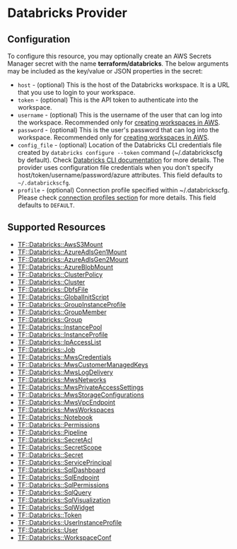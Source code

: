# Databricks Provider

## Configuration

To configure this resource, you may optionally create an AWS Secrets Manager secret with the name **terraform/databricks**. The below arguments may be included as the key/value or JSON properties in the secret:

* `host` - (optional) This is the host of the Databricks workspace. It is a URL that you use to login to your workspace.
* `token` - (optional) This is the API token to authenticate into the workspace. 
* `username` - (optional) This is the username of the user that can log into the workspace. Recommended only for [creating workspaces in AWS](resources/mws_workspaces.md).
* `password` - (optional) This is the user's password that can log into the workspace. Recommended only for [creating workspaces in AWS](resources/mws_workspaces.md).
* `config_file` - (optional) Location of the Databricks CLI credentials file created by `databricks configure --token` command (~/.databrickscfg by default). Check [Databricks CLI documentation](https://docs.databricks.com/dev-tools/cli/index.html#set-up-authentication) for more details. The provider uses configuration file credentials when you don't specify host/token/username/password/azure attributes. This field defaults to `~/.databrickscfg`. 
* `profile` - (optional) Connection profile specified within ~/.databrickscfg. Please check [connection profiles section](https://docs.databricks.com/dev-tools/cli/index.html#connection-profiles) for more details. This field defaults to 
`DEFAULT`.


## Supported Resources

* [TF::Databricks::AwsS3Mount](../resources/databricks/TF-Databricks-AwsS3Mount/docs/README.md)
* [TF::Databricks::AzureAdlsGen1Mount](../resources/databricks/TF-Databricks-AzureAdlsGen1Mount/docs/README.md)
* [TF::Databricks::AzureAdlsGen2Mount](../resources/databricks/TF-Databricks-AzureAdlsGen2Mount/docs/README.md)
* [TF::Databricks::AzureBlobMount](../resources/databricks/TF-Databricks-AzureBlobMount/docs/README.md)
* [TF::Databricks::ClusterPolicy](../resources/databricks/TF-Databricks-ClusterPolicy/docs/README.md)
* [TF::Databricks::Cluster](../resources/databricks/TF-Databricks-Cluster/docs/README.md)
* [TF::Databricks::DbfsFile](../resources/databricks/TF-Databricks-DbfsFile/docs/README.md)
* [TF::Databricks::GlobalInitScript](../resources/databricks/TF-Databricks-GlobalInitScript/docs/README.md)
* [TF::Databricks::GroupInstanceProfile](../resources/databricks/TF-Databricks-GroupInstanceProfile/docs/README.md)
* [TF::Databricks::GroupMember](../resources/databricks/TF-Databricks-GroupMember/docs/README.md)
* [TF::Databricks::Group](../resources/databricks/TF-Databricks-Group/docs/README.md)
* [TF::Databricks::InstancePool](../resources/databricks/TF-Databricks-InstancePool/docs/README.md)
* [TF::Databricks::InstanceProfile](../resources/databricks/TF-Databricks-InstanceProfile/docs/README.md)
* [TF::Databricks::IpAccessList](../resources/databricks/TF-Databricks-IpAccessList/docs/README.md)
* [TF::Databricks::Job](../resources/databricks/TF-Databricks-Job/docs/README.md)
* [TF::Databricks::MwsCredentials](../resources/databricks/TF-Databricks-MwsCredentials/docs/README.md)
* [TF::Databricks::MwsCustomerManagedKeys](../resources/databricks/TF-Databricks-MwsCustomerManagedKeys/docs/README.md)
* [TF::Databricks::MwsLogDelivery](../resources/databricks/TF-Databricks-MwsLogDelivery/docs/README.md)
* [TF::Databricks::MwsNetworks](../resources/databricks/TF-Databricks-MwsNetworks/docs/README.md)
* [TF::Databricks::MwsPrivateAccessSettings](../resources/databricks/TF-Databricks-MwsPrivateAccessSettings/docs/README.md)
* [TF::Databricks::MwsStorageConfigurations](../resources/databricks/TF-Databricks-MwsStorageConfigurations/docs/README.md)
* [TF::Databricks::MwsVpcEndpoint](../resources/databricks/TF-Databricks-MwsVpcEndpoint/docs/README.md)
* [TF::Databricks::MwsWorkspaces](../resources/databricks/TF-Databricks-MwsWorkspaces/docs/README.md)
* [TF::Databricks::Notebook](../resources/databricks/TF-Databricks-Notebook/docs/README.md)
* [TF::Databricks::Permissions](../resources/databricks/TF-Databricks-Permissions/docs/README.md)
* [TF::Databricks::Pipeline](../resources/databricks/TF-Databricks-Pipeline/docs/README.md)
* [TF::Databricks::SecretAcl](../resources/databricks/TF-Databricks-SecretAcl/docs/README.md)
* [TF::Databricks::SecretScope](../resources/databricks/TF-Databricks-SecretScope/docs/README.md)
* [TF::Databricks::Secret](../resources/databricks/TF-Databricks-Secret/docs/README.md)
* [TF::Databricks::ServicePrincipal](../resources/databricks/TF-Databricks-ServicePrincipal/docs/README.md)
* [TF::Databricks::SqlDashboard](../resources/databricks/TF-Databricks-SqlDashboard/docs/README.md)
* [TF::Databricks::SqlEndpoint](../resources/databricks/TF-Databricks-SqlEndpoint/docs/README.md)
* [TF::Databricks::SqlPermissions](../resources/databricks/TF-Databricks-SqlPermissions/docs/README.md)
* [TF::Databricks::SqlQuery](../resources/databricks/TF-Databricks-SqlQuery/docs/README.md)
* [TF::Databricks::SqlVisualization](../resources/databricks/TF-Databricks-SqlVisualization/docs/README.md)
* [TF::Databricks::SqlWidget](../resources/databricks/TF-Databricks-SqlWidget/docs/README.md)
* [TF::Databricks::Token](../resources/databricks/TF-Databricks-Token/docs/README.md)
* [TF::Databricks::UserInstanceProfile](../resources/databricks/TF-Databricks-UserInstanceProfile/docs/README.md)
* [TF::Databricks::User](../resources/databricks/TF-Databricks-User/docs/README.md)
* [TF::Databricks::WorkspaceConf](../resources/databricks/TF-Databricks-WorkspaceConf/docs/README.md)